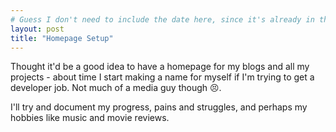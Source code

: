 ```yaml
---
# Guess I don't need to include the date here, since it's already in the title.
layout: post
title: "Homepage Setup"
---
```


Thought it'd be a good idea to have a homepage for my blogs and all my projects - about time I start making a name for myself if I'm trying to get a developer job. Not much of a media guy though 😣.

I'll try and document my progress, pains and struggles, and perhaps my hobbies like music and movie reviews.